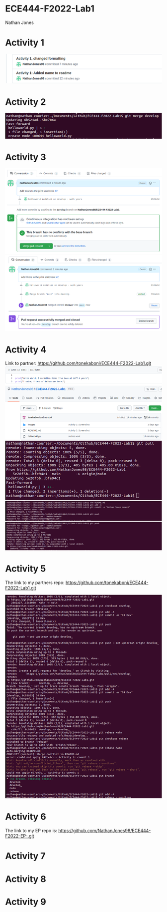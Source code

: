 # ECE444-F2022-Lab1

Nathan Jones

# Activity 1
![](images/Activity1.png)

# Activity 2
![](images/Activity2.png)

# Activity 3
![](images/Activity3.png)
![](images/Activity32.png)

# Activity 4
Link to partner: https://github.com/tonekaboni/ECE444-F2022-Lab1.git
![](images/helloworld.png)
![](images/Nathancommit.png)
![](images/NathanPull.png)
![](images/Sadra_commit.png)
![](images/Sadra_push.png)

# Activity 5
The link to my partners repo:
https://github.com/tonekaboni/ECE444-F2022-Lab1.git

![](images/Activity5.png)

# Activity 6
The link to my EP repo is:
https://github.com/NathanJones98/ECE444-F2022-EP-.git

# Activity 7


# Activity 8



# Activity  9